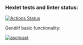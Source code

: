 ### Hexlet tests and linter status:
[![Actions Status](https://github.com/katasonova/frontend-project-46/actions/workflows/hexlet-check.yml/badge.svg)](https://github.com/katasonova/frontend-project-46/actions)

Gendiif basic functionality:

[![asciicast](https://asciinema.org/a/Ffd77VYvE5SFynhF36xfYqzlB.svg)](https://asciinema.org/a/Ffd77VYvE5SFynhF36xfYqzlB)